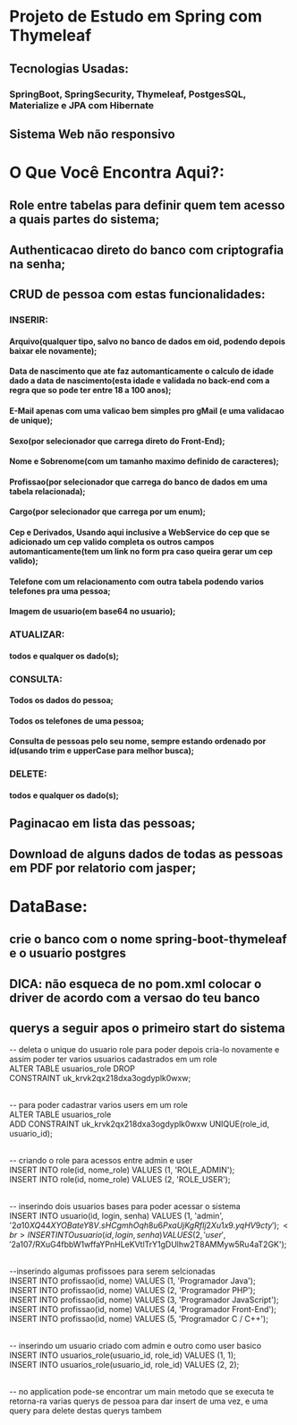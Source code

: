 <h1>Projeto de Estudo em Spring com Thymeleaf</h1>


<h2>Tecnologias Usadas:</h2>
<h3>SpringBoot, SpringSecurity, Thymeleaf, PostgesSQL, Materialize e JPA com Hibernate</h3>

<h2>Sistema Web não responsivo</h2>

<h1>O Que Você Encontra Aqui?:</h1>
<h2>Role entre tabelas para definir quem tem acesso a quais partes do sistema;</h2>
<h2>Authenticacao direto do banco com criptografia na senha;</h2>
<h2>CRUD de pessoa com estas funcionalidades:</h2>
<h3>INSERIR:</h3>
<h4>Arquivo(qualquer tipo, salvo no banco de dados em oid, podendo depois baixar ele novamente);</h4>
<h4>Data de nascimento que ate faz automanticamente o calculo de idade dado a data de nascimento(esta idade e validada no back-end com a regra que so pode ter entre 18 a 100 anos);</h4>
<h4>E-Mail apenas com uma valicao bem simples pro gMail (e uma validacao de unique);</h4>
<h4>Sexo(por selecionador que carrega direto do Front-End);</h4>
<h4>Nome e Sobrenome(com um tamanho maximo definido de caracteres);</h4>
<h4>Profissao(por selecionador que carrega do banco de dados em uma tabela relacionada);</h5>
<h4>Cargo(por selecionador que carrega por um enum);</h4>
<h4>Cep e Derivados, Usando aqui inclusive a WebService do cep que se adicionado um cep valido completa os outros campos automanticamente(tem um link no form pra caso queira gerar um cep valido);</h4>
<h4>Telefone com um relacionamento com outra tabela podendo varios telefones pra uma pessoa;</h4>
<h4>Imagem de usuario(em base64 no usuario);</h4>
<h3>ATUALIZAR:</h3>
<h4>todos e qualquer os dado(s);</h4>
<h3>CONSULTA:</h3>
<h4>Todos os dados do pessoa;</h4>
<h4>Todos os telefones de uma pessoa;</h4>
<h4>Consulta de pessoas pelo seu nome, sempre estando ordenado por id(usando trim e upperCase para melhor busca);</h4>
<h3>DELETE:</h3>
<h4>todos e qualquer os dado(s);</h3>
<h2>Paginacao em lista das pessoas;</h2>
<h2>Download de alguns dados de todas as pessoas em PDF por relatorio com jasper;</h2>

<h1>DataBase:</h1>
<h2>crie o banco com o nome spring-boot-thymeleaf e o usuario postgres</h2>
<h2>DICA: não esqueca de no pom.xml colocar o driver de acordo com a versao do teu banco</h2>
<h2>querys a seguir apos o primeiro start do sistema</h2>
-- deleta o unique do usuario role para poder depois cria-lo novamente e assim poder ter varios usuarios cadastrados em um role <br>
ALTER TABLE usuarios_role DROP<br>
  CONSTRAINT uk_krvk2qx218dxa3ogdyplk0wxw;<br><br>

-- para poder cadastrar varios users em um role <br>
ALTER TABLE usuarios_role<br>
  ADD CONSTRAINT uk_krvk2qx218dxa3ogdyplk0wxw UNIQUE(role_id, usuario_id);<br><br>

-- criando o role para acessos entre admin e user <br>
INSERT INTO role(id, nome_role) VALUES (1, 'ROLE_ADMIN');<br>
INSERT INTO role(id, nome_role) VALUES (2, 'ROLE_USER');<br><br>

-- inserindo dois usuarios bases para poder acessar o sistema <br>
INSERT INTO usuario(id, login, senha) VALUES (1, 'admin', '$2a$10$XQ44XYOBateY8V.sHCgmhOqh8u6PxaUjKgRfIj2Xu1x9.yqHV9cty');<br>
INSERT INTO usuario(id, login, senha) VALUES (2, 'user', '$2a$10$7/RXuG4fbbW1wffaYPnHLeKVtlTrY1gDUlhw2T8AMMyw5Ru4aT2GK');<br><br>

--inserindo algumas profissoes para serem selcionadas <br>
INSERT INTO profissao(id, nome) VALUES (1, 'Programador Java');<br>
INSERT INTO profissao(id, nome) VALUES (2, 'Programador PHP');<br>
INSERT INTO profissao(id, nome) VALUES (3, 'Programador JavaScript');<br>
INSERT INTO profissao(id, nome) VALUES (4, 'Programador Front-End');<br>
INSERT INTO profissao(id, nome) VALUES (5, 'Programador C / C++');<br><br>

-- inserindo um usuario criado com admin e outro como user basico <br>
INSERT INTO usuarios_role(usuario_id, role_id) VALUES (1, 1);<br>
INSERT INTO usuarios_role(usuario_id, role_id) VALUES (2, 2);<br><br>

-- no application pode-se encontrar um main metodo que se executa te retorna-ra varias querys de pessoa para dar insert de uma vez, e uma query para delete destas querys tambem
